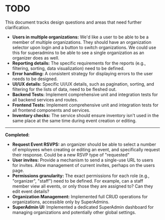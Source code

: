 # TODO

This document tracks design questions and areas that need further clarification.

- **Users in multiple organizations:** We'd like a user to be able to be a member of multiple organizations.  They should have an organization selector upon login and a button to switch organizations.  We could use this for superadmins to be able to see a single organization as an organizer does as well. 
- **Reporting details:** The specific requirements for the reports (e.g., filtering, sorting, data visualization) need to be defined.
- **Error handling:** A consistent strategy for displaying errors to the user needs to be designed.
- **UI/UX details:** Specific UI/UX details, such as pagination, sorting, and filtering for the lists of data, need to be fleshed out.
- **Backend Tests:** Implement comprehensive unit and integration tests for all backend services and routes.
- **Frontend Tests:** Implement comprehensive unit and integration tests for all frontend components and services.
- **Inventory checks:** The service should ensure inventory isn't used in the same place at the same time during event creation or editing.
---

  **Completed:**

- **Request Event RSVPS:** an organizer should be able to select a number of employees when creating or editing an event, and specifically request their response.  Could be a new RSVP type of "requested"
- **User invites:** Provide a mechanism to send a single-use URL to users for invites.  Allow management of current invites, perhaps on the users page.
- **Permissions granularity:** The exact permissions for each role (e.g., "organizer", "staff") need to be defined. For example, can a staff member view all events, or only those they are assigned to? Can they edit event details?
- **Organization Management:** Implemented full CRUD operations for organizations, accessible only by SuperAdmins.
- **SuperAdmin UI:** Implemented a dedicated SuperAdmin dashboard for managing organizations and potentially other global settings.
